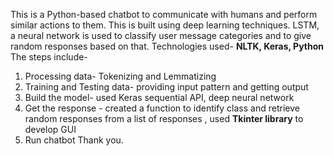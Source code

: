 This is a Python-based chatbot to communicate with humans and perform similar actions to them. 
This is built using deep learning techniques. 
LSTM, a neural network is used to classify user message categories and to give random responses based on that. 
Technologies used- **NLTK, Keras, Python** 
The steps include- 
1) Processing data- Tokenizing and Lemmatizing
2) Training and Testing data- providing input pattern and getting output
3) Build the model- used Keras sequential API, deep neural network
4) Get the response - created a function to identify class and retrieve random responses from a list of responses , used **Tkinter library** to develop GUI
5) Run chatbot
Thank you.
